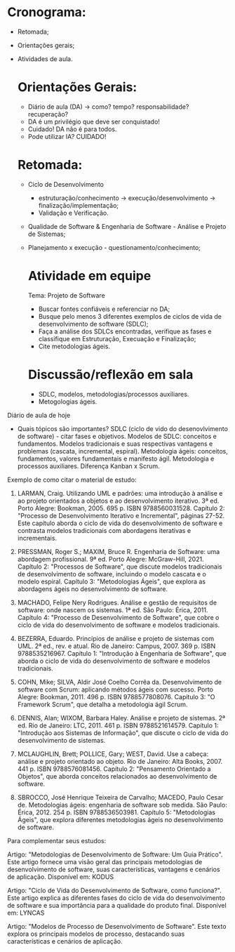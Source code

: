 # Cronograma:
- Retomada;
- Orientações gerais;
- Atividades de aula.

  # Orientações Gerais:
  - Diário de aula (DA) → como? tempo? responsabilidade? recuperação?
  - DA é um privilégio que deve ser conquistado!
  - Cuidado! DA não é para todos.
  - Pode utilizar IA? CUIDADO!
 
  # Retomada:
  - Ciclo de Desenvolvimento
      - estruturação/conhecimento → execução/desenvolvimento → finalização/implementação;
      - Validação e Verificação.
  - Qualidade de Software & Engenharia de Software - Análise e Projeto de Sistemas;
  - Planejamento x execução - questionamento/conhecimento;
 
    # Atividade em equipe
    Tema: Projeto de Software
    - Buscar fontes confiáveis e referenciar no DA;
    - Busque pelo menos 3 diferentes exemplos de ciclos de vida de desenvolvimento de software (SDLC);
    - Faça a análise dos SDLCs encontradas, verifique as fases e classifique em Estruturação, Execuação e Finalização;
    - Cite metodologias ágeis.
   
    # Discussão/reflexão em sala
    - SDLC, modelos, metodologias/processos auxiliares.
    - Metogologias ágeis.


Diário de aula de hoje
- Quais tópicos são importantes?
  SDLC (ciclo de vido do desenovlvimento de software) - citar fases e objetivos.
  Modelos de SDLC: conceitos e fundamentos.
  Modelos tradicionais e suas respectivas vantagens e problemas (cascata, incremental, espiral).
  Metodologia ágeis: conceitos, fundamentos, valores fundamentais e manifesto ágil.
  Metodologia e processos auxiliares. Diferença Kanban x Scrum.

Exemplo de como citar o material de estudo: 
1. LARMAN, Craig. Utilizando UML e padrões: uma introdução à análise e ao projeto orientados a objetos e ao desenvolvimento iterativo. 3ª ed. Porto Alegre: Bookman, 2005. 695 p. ISBN 9788560031528.
  Capítulo 2: "Processo de Desenvolvimento Iterativo e Incremental", páginas 27-52. Este capítulo aborda o ciclo de vida do desenvolvimento de software e contrasta     modelos tradicionais com abordagens iterativas e incrementais.

3. PRESSMAN, Roger S.; MAXIM, Bruce R. Engenharia de Software: uma abordagem profissional. 9ª ed. Porto Alegre: McGraw-Hill, 2021.
  Capítulo 2: "Processos de Software", que discute modelos tradicionais de desenvolvimento de software, incluindo o modelo cascata e o modelo espiral.
  Capítulo 3: "Metodologias Ágeis", que explora as abordagens ágeis no desenvolvimento de software.

3. MACHADO, Felipe Nery Rodrigues. Análise e gestão de requisitos de software: onde nascem os sistemas. 1ª ed. São Paulo: Érica, 2011.
  Capítulo 4: "Processo de Desenvolvimento de Software", que cobre o ciclo de vida do desenvolvimento de software e modelos tradicionais.

4. BEZERRA, Eduardo. Princípios de análise e projeto de sistemas com UML. 2ª ed., rev. e atual. Rio de Janeiro: Campus, 2007. 369 p. ISBN 9788535216967.
  Capítulo 1: "Introdução à Engenharia de Software", que aborda o ciclo de vida do desenvolvimento de software e modelos tradicionais.

5. COHN, Mike; SILVA, Aldir José Coelho Corrêa da. Desenvolvimento de software com Scrum: aplicando métodos ágeis com sucesso. Porto Alegre: Bookman, 2011. 496 p. ISBN 9788577808076.
  Capítulo 3: "O Framework Scrum", que detalha a metodologia ágil Scrum.

6. DENNIS, Alan; WIXOM, Barbara Haley. Análise e projeto de sistemas. 2ª ed. Rio de Janeiro: LTC, 2011. 461 p. ISBN 9788521614579.
  Capítulo 1: "Introdução aos Sistemas de Informação", que discute o ciclo de vida do desenvolvimento de sistemas.

7. MCLAUGHLIN, Brett; POLLICE, Gary; WEST, David. Use a cabeça: análise e projeto orientado ao objeto. Rio de Janeiro: Alta Books, 2007. 441 p. ISBN 9788576081456.
  Capítulo 2: "Pensamento Orientado a Objetos", que aborda conceitos relacionados ao desenvolvimento de software.

8. SBROCCO, José Henrique Teixeira de Carvalho; MACEDO, Paulo Cesar de. Metodologias ágeis: engenharia de software sob medida. São Paulo: Érica, 2012. 254 p. ISBN 9788536503981.
  Capítulo 5: "Metodologias Ágeis", que explora diferentes metodologias ágeis no desenvolvimento de software.


Para complementar seus estudos:

Artigo: "Metodologias de Desenvolvimento de Software: Um Guia Prático". Este artigo fornece uma visão geral das principais metodologias de desenvolvimento de software, suas características, vantagens e cenários de aplicação. Disponível em: 
KODUS

Artigo: "Ciclo de Vida do Desenvolvimento de Software, como funciona?". Este artigo explica as diferentes fases do ciclo de vida do desenvolvimento de software e sua importância para a qualidade do produto final. Disponível em: 
LYNCAS

Artigo: "Modelos de Processo de Desenvolvimento de Software". Este texto explora os principais modelos de processo, destacando suas características e cenários de aplicação.
